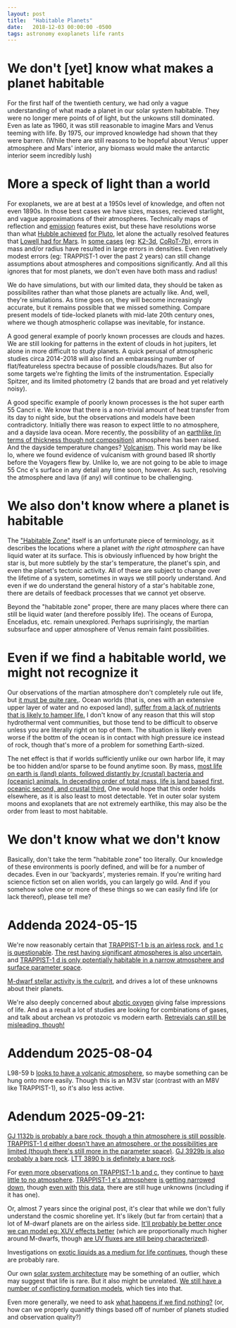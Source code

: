 ```yaml
---
layout: post
title:  "Habitable Planets"
date:   2018-12-03 00:00:00 -0500
tags: astronomy exoplanets life rants
---
```

# We don't [yet] know what makes a planet habitable
For the first half of the twentieth century, we had only a vague understanding of what made a planet in our solar system habitable. They were no longer mere points of of light, but the unkowns still dominated. Even as late as 1960, it was still reasonable to imagine Mars and Venus teeming with life. By 1975, our improved knowledge had shown that they were barren. (While there are still reasons to be hopeful about Venus' upper atmosphere and Mars' interior, any biomass would make the antarctic interior seem incredibly lush)

# More a speck of light than a world
For exoplanets, we are at best at a 1950s level of knowledge, and often not even 1890s. In those best cases we have sizes, masses, recieved starlight, and vague approximations of their atmospheres. Technically maps of reflection and [emission](https://www.nasa.gov/mission_pages/spitzer/multimedia/A-Knutson-surface.html) features exist, but these have resolutions worse than what [Hubble achieved](https://doi.org/10.1088%2F0004-6256%2F139%2F3%2F1128) [for Pluto](http://www.boulder.swri.edu/~buie/pluto/hrcmap.html), let alone the actually resolved features that [Lowell had for Mars](https://en.wikipedia.org/wiki/File:Giovanni_map_mars.jpg). In [some cases](http://iopscience.iop.org/article/10.3847/1538-4365/aae5fb/meta) (eg: [K2-3d](https://doi.org/10.1051%2F0004-6361%2F201732459), [CoRoT-7b](https://doi.org/10.1051%2F0004-6361%2F201016059)), errors in mass and/or radius have resulted in large errors in densities. Even relatively modest errors (eg: TRAPPIST-1 over the past 2 years) can still change assumptions about atmospheres and compositions significantly. And all this ignores that for most planets, we don't even have both mass and radius!

We do have simulations, but with our limited data, they should be taken as possibilites rather than what those planets are actually like. And, well, they're simulations. As time goes on, they will become increasingly accurate, but it remains possible that we missed something. Compare present models of tide-locked planets with mid-late 20th century ones, where we though atmospheric collapse was inevitable, for instance.


A good general example of poorly known processes are clouds and hazes. We are still looking for patterns in the extent of clouds in hot jupiters, let alone in more difficult to study planets. A quick perusal of atmospheric studies circa 2014-2018 will also find an embarassing number of flat/featureless spectra because of possible clouds/hazes. But also for some targets we're fighting the limits of the instrumentation. Especially Spitzer, and its limited photometry (2 bands that are broad and yet relatively noisy).

A good specific example of poorly known processes is the hot super earth 55 Cancri e. We know that there is a non-trivial amount of heat transfer from its day to night side, but the observations and models have been contradictory. Initially there was reason to expect little to no atmosphere, and a dayside lava ocean. More recently, the possibility of an [earthlike (in terms of thickness though not composition)](https://arxiv.org/abs/1710.03342) atmosphere has been raised. And the dayside temperature changes? [Volcanism](https://doi.org/10.1093%2Fmnras%2Fstv2239). This world may be like Io, where we found evidence of vulcanism with ground based IR shortly before the Voyagers flew by. Unlike Io, we are not going to be able to image 55 Cnc e's surface in any detail any time soon, however. As such, resolving the atmosphere and lava (if any) will continue to be challenging.

# We also don't know where a planet is habitable
The ["Habitable Zone"](https://en.wikipedia.org/wiki/Circumstellar_habitable_zone) itself is an unfortunate piece of terminology, as it describes the locations where a planet *with the right atmosphere* can have liquid water at its surface. This is obviously influenced by how bright the star is, but more subtlely by the star's temperature, the planet's spin, and even the planet's tectonic activity. All of these are subject to change over the lifetime of a system, sometimes in ways we still poorly understand. And even if we do understand the general history of a star's habitable zone, there are details of feedback processes that we cannot yet observe.

Beyond the "habitable zone" proper, there are many places where there can still be liquid water (and therefore possibly life). The oceans of Europa, Enceladus, etc. remain unexplored. Perhaps supririsingly, the martian subsurface and upper atmosphere of Venus remain faint possibilities.

# Even if we find a habitable world, we might not recognize it
Our observations of the martian atmosphere don't completely rule out life, but [it must be quite rare.](https://arxiv.org/abs/1811.08501). Ocean worlds (that is, ones with an extensive upper layer of water and no exposed land), [suffer from a lack of nutrients that is likely to hamper life.](https://www.liebertpub.com/doi/10.1089/ast.2017.1729) I don't know of any reason that this will stop hydrothermal vent communities, but those tend to be difficult to observe unless you are literally right on top of them. The situation is likely even worse if the bottm of the ocean is in contact with high pressure ice instead of rock, though that's more of a problem for something Earth-sized.

The net effect is that if worlds sufficiently unlike our own harbor life, it may be too hidden and/or sparse to be found anytime soon. By mass, [most life on earth is (land) plants, followed distantly by (crustal) bacteria and (oceanic) animals. In decending order of total mass, life is land based first, oceanic second, and crustal third.](https://doi.org/10.1073/pnas.1711842115) One would hope that this order holds elsewhere, as it is also least to most detectable. Yet in outer solar system moons and exoplanets that are not extremely earthlike, this may also be the order from least to most habitable. 

# We don't know what we don't know
Basically, don't take the term "habitable zone" too literally. Our knowledge of these environments is poorly defined, and will be for a number of decades. Even in our 'backyards', mysteries remain. If you're writing hard science fiction set on alien worlds, you can largely go wild. And if you somehow solve one or more of these things so we can easily find life (or lack thereof), please tell me?

# Addenda 2024-05-15
We're now reasonably certain that [TRAPPIST-1 b is an airless rock](https://ui.adsabs.harvard.edu/abs/2023Natur.618...39G/abstract), [and 1 c](https://ui.adsabs.harvard.edu/abs/2023Natur.620..746Z/abstract) [is questionable](https://ui.adsabs.harvard.edu/abs/2023ApJ...955L...7L/abstract). [The rest having significant atmospheres is also uncertain](https://arxiv.org/abs/2401.16490), and [TRAPPIST-1 d is only potentially habitable in a narrow atmosphere and surface parameter space](https://arxiv.org/abs/2502.00132).

[M-dwarf stellar activity is the culprit](https://arxiv.org/abs/2402.17384), and drives a lot of these unknowns about their planets.

We're also deeply concerned about [abotic oxygen](https://ui.adsabs.harvard.edu/abs/2014ApJ...785L..20W/abstract) giving false impressions of life. And as a result a lot of studies are looking for combinations of gases, and talk about archean vs protozoic vs modern earth. [Retrevials can still be misleading, though!](https://ui.adsabs.harvard.edu/abs/2024PSJ.....5....7Y/abstract)

# Addendum 2025-08-04
L98-59 b [looks to have a volcanic atmosphere](https://ui.adsabs.harvard.edu/abs/2025ApJ...980L..26B/abstract), so maybe something can be hung onto more easily. Though this is an M3V star (contrast with an M8V like TRAPPIST-1), so it's also less active.

# Adendum 2025-09-21:
[GJ 1132b is probably a bare rock, though a thin atmosphere is still possible](https://arxiv.org/abs/2508.10579). [TRAPPIST-1 d either doesn't have an atmosphere, or the possibilities are limited (though there's still more in the parameter space)](https://arxiv.org/abs/2508.08416). [GJ 3929b is also probably a bare rock](https://arxiv.org/abs/2508.12516). [LTT 3890 b is definitely a bare rock](https://arxiv.org/abs/2508.14210). 

For [even more observations on TRAPPIST-1 b and c](https://arxiv.org/abs/2509.02128), they continue to [have little to no atmosphere](https://arxiv.org/abs/2509.02120). [TRAPPIST-1 e's atmosphere](https://iopscience.iop.org/article/10.3847/2041-8213/adf62e) [is getting narrowed down](https://arxiv.org/abs/2509.05407), though [even with](https://arxiv.org/abs/2509.05414) [this data](https://zenodo.org/records/16125662), there are still huge unknowns (including if it has one).

Or, almost 7 years since the original post, it's clear that while we don't fully understand the cosmic shoreline yet. It's likely (but far from certain) that a lot of M-dwarf planets are on the airless side. [It'll probably be better once we can model eg: XUV effects better](https://arxiv.org/abs/2508.21745) (which are proportionally much higher around M-dwarfs, though [are UV fluxes are still being characterized](https://arxiv.org/abs/2509.09029)).

Investigations on [exotic liquids as a medium for life continues](https://arxiv.org/abs/2508.08437), though these are probably rare.

Our own [solar system architecture](https://ui.adsabs.harvard.edu/abs/2015ApJ...810..105M/abstract) may be something of an outlier, which may suggest that life is rare. But it also might be unrelated. [We still have a number of conflicting formation models](https://arxiv.org/abs/2411.03453), which ties into that.

Even more generally, we need to ask [what happens if we find nothing?](https://arxiv.org/abs/2504.06779) (or, how can we properly quanitfy things based off of number of planets studied and observation quality?)
